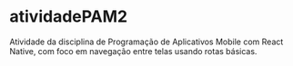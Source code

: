 # atividadePAM2
Atividade da disciplina de Programação de Aplicativos Mobile com React Native, com foco em navegação entre telas usando rotas básicas.
